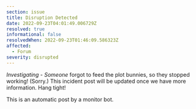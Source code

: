```yaml
---
section: issue
title: Disruption Detected
date: 2022-09-23T04:01:49.006729Z
resolved: true
informational: false
resolvedWhen: 2022-09-23T01:46:09.586323Z
affected:
  - Forum
severity: disrupted
---
```

*Investigating* - _Someone_ forgot to feed the plot bunnies, so they stopped working! (Sorry.) This incident post will be updated once we have more information. Hang tight!

This is an automatic post by a monitor bot.
        